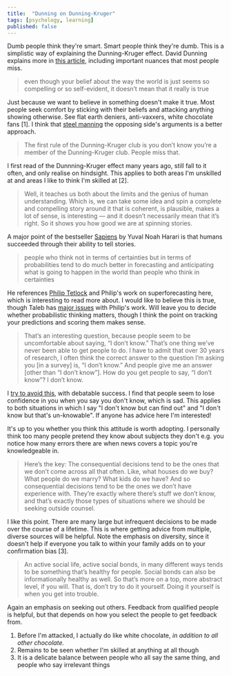 ```yaml
---
title:  "Dunning on Dunning-Kruger"
tags: [psychology, learning]
published: false
---
```


Dumb people think they're smart. Smart people think they're dumb. This is a simplistic way of explaining the Dunning-Kruger effect.  David Dunning explains more in [this article](https://www.vox.com/science-and-health/2019/1/31/18200497/dunning-kruger-effect-explained-trump "Dunning on Dunning-Kruger"), including important nuances that most people miss. 

> even though your belief about the way the world is just seems so compelling or so self-evident, it doesn’t mean that it really is true

Just because we want to believe in something doesn't make it true. Most people seek comfort by sticking with their beliefs and attacking anything showing otherwise. See flat earth deniers, anti-vaxxers, white chocolate fans [1]. I think that [steel manning](https://medium.com/@zacharyforget/i-dont-know-if-you-ve-heard-ryan-holiday-talk-about-peter-thiel-s-steel-man-argument-44b151a09524 "Steel Man argument") the opposing side's arguments is a better approach.

> The first rule of the Dunning-Kruger club is you don’t know you’re a member of the Dunning-Kruger club. People miss that.

I first read of the Dunnning-Kruger effect many years ago, still fall to it often, and only realise on hindsight. This applies to both areas I'm unskilled at and areas I like to think I'm skilled at [2].  

> Well, it teaches us both about the limits and the genius of human understanding. Which is, we can take some idea and spin a complete and compelling story around it that is coherent, is plausible, makes a lot of sense, is interesting — and it doesn’t necessarily mean that it’s right. So it shows you how good we are at spinning stories.

A major point of the bestseller [Sapiens](https://www.ynharari.com/book/sapiens/ "Sapiens") by Yuval Noah Harari is that humans succeeded through their ability to tell stories. 

> people who think not in terms of certainties but in terms of probabilities tend to do much better in forecasting and anticipating what is going to happen in the world than people who think in certainties

He references [Philip Tetlock](https://www.sas.upenn.edu/tetlock/ "tetlock") and Philip's work on superforecasting here, which is interesting to read more about. I would like to believe this is true, though Taleb has [major issues](https://twitter.com/nntaleb/status/946101024258908160 "taleb on tetlock") with Philip's work. Will leave you to decide whether probabilistic thinking matters, though I think the point on tracking your predictions and scoring them makes sense.

> That’s an interesting question, because people seem to be uncomfortable about saying, “I don’t know.” That’s one thing we’ve never been able to get people to do. 
> I have to admit that over 30 years of research, I often think the correct answer to the question I’m asking you \[in a survey\] is, “I don’t know.” And people give me an answer \[other than “I don’t know”\]. 
> How do you get people to say, “I don’t know”? I don’t know.

I [try to avoid this](https://www.leonlinsx.com/about-me/ "About Me"), with debatable success. I find that people seem to lose confidence in you when you say you don't know, which is sad. This applies to both situations in which I say "I don't know but can find out" and "I don't know but that's un-knowable". If anyone has advice here I'm interested!

It's up to you whether you think this attitude is worth adopting. I personally think too many people pretend they know about subjects they don't e.g. you notice how many errors there are when news covers a topic you're knowledgeable in.   

> Here’s the key: The consequential decisions tend to be the ones that we don’t come across all that often. Like, what houses do we buy? What people do we marry? What kids do we have? And so consequential decisions tend to be the ones we don’t have experience with. They’re exactly where there’s stuff we don’t know, and that’s exactly those types of situations where we should be seeking outside counsel.

I like this point. There are many large but infrequent decisions to be made over the course of a lifetime. This is where getting advice from multiple, diverse sources will be helpful. Note the emphasis on diversity, since it doesn't help if everyone you talk to within your family adds on to your confirmation bias [3]. 

> An active social life, active social bonds, in many different ways tends to be something that’s healthy for people. Social bonds can also be informationally healthy as well. So that’s more on a top, more abstract level, if you will. That is, don’t try to do it yourself. Doing it yourself is when you get into trouble.

Again an emphasis on seeking out others. Feedback from qualified people is helpful, but that depends on how you select the people to get feedback from. 

1. Before I'm attacked, I actually do like white chocolate, *in addition to all other chocolate.* 
2. Remains to be seen whether I'm skilled at anything at all though
3. It is a delicate balance between people who all say the same thing, and people who say irrelevant things
